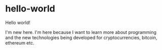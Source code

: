 # hello-world

Hello world!

I'm new here. I'm here because I want to learn more about programming and the new technologies being developed for cryptocurrencies, bitcoin, ethereum etc. 
